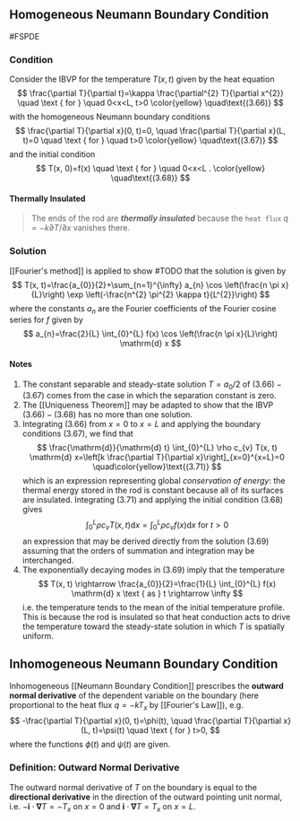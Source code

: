 ## Homogeneous Neumann Boundary Condition
#FSPDE 

### Condition
Consider the IBVP for the temperature $T(x, t)$ given by the heat equation
$$
\frac{\partial T}{\partial t}=\kappa \frac{\partial^{2} T}{\partial x^{2}} \quad \text { for } \quad 0<x<L, t>0
\color{yellow} \quad\text{(3.66)}
$$
with the homogeneous Neumann boundary conditions
$$
\frac{\partial T}{\partial x}(0, t)=0, \quad \frac{\partial T}{\partial x}(L, t)=0 \quad \text { for } \quad t>0
\color{yellow} \quad\text{(3.67)}
$$
and the initial condition
$$
T(x, 0)=f(x) \quad \text { for } \quad 0<x<L .
\color{yellow} \quad\text{(3.68)}
$$

#### Thermally Insulated
>The ends of the rod are ***thermally insulated*** because the `heat flux` $q=-k \partial T / \partial x$ vanishes there.

### Solution
[[Fourier's method]] is applied to show #TODO that the solution is given by
$$
T(x, t)=\frac{a_{0}}{2}+\sum_{n=1}^{\infty} a_{n} \cos \left(\frac{n \pi x}{L}\right) \exp \left(-\frac{n^{2} \pi^{2} \kappa t}{L^{2}}\right)
$$
where the constants $a_{n}$ are the Fourier coefficients of the Fourier cosine series for $f$ given by
$$
a_{n}=\frac{2}{L} \int_{0}^{L} f(x) \cos \left(\frac{n \pi x}{L}\right) \mathrm{d} x
$$

#### Notes
1) The constant separable and steady-state solution $T=a_{0} / 2$ of $(3.66)-(3.67)$ comes from the case in which the separation constant is zero.
2) The [[Uniqueness Theorem]] may be adapted to show that the IBVP $(3.66)-(3.68)$ has no more than one solution.
3) Integrating (3.66) from $x=0$ to $x=L$ and applying the boundary conditions $(3.67)$, we find that
$$
\frac{\mathrm{d}}{\mathrm{d} t} \int_{0}^{L} \rho c_{v} T(x, t) \mathrm{d} x=\left[k \frac{\partial T}{\partial x}\right]_{x=0}^{x=L}=0
\quad\color{yellow}\text{(3.71)}
$$
which is an expression representing global *conservation of energy*: the thermal energy stored in the rod is constant because all of its surfaces are insulated. Integrating (3.71) and applying the initial condition $(3.68)$ gives
$$
\int_{0}^{L} \rho c_{v} T(x, t) \mathrm{d} x=\int_{0}^{L} \rho c_{v} f(x) \mathrm{d} x \text { for } t>0
$$
an expression that may be derived directly from the solution (3.69) assuming that the orders of summation and integration may be interchanged.
4) The exponentially decaying modes in (3.69) imply that the temperature
$$
T(x, t) \rightarrow \frac{a_{0}}{2}=\frac{1}{L} \int_{0}^{L} f(x) \mathrm{d} x \text { as } t \rightarrow \infty
$$
i.e. the temperature tends to the mean of the initial temperature profile. This is because the rod is insulated so that heat conduction acts to drive the temperature toward the steady-state solution in which $T$ is spatially uniform.

## Inhomogeneous Neumann Boundary Condition
Inhomogeneous [[Neumann Boundary Condition]] prescribes the **outward normal derivative** of the dependent variable on the boundary (here proportional to the heat flux $q=-k T_{x}$ by [[Fourier's Law]]), e.g.
$$
-\frac{\partial T}{\partial x}(0, t)=\phi(t), \quad \frac{\partial T}{\partial x}(L, t)=\psi(t) \quad \text { for } t>0,
$$
where the functions $\phi(t)$ and $\psi(t)$ are given.

### Definition: Outward Normal Derivative
The outward normal derivative of $T$ on the boundary is equal to the **directional derivative** in the direction of the outward pointing unit normal, i.e. $-\boldsymbol{i} \cdot \boldsymbol{\nabla} T=-T_{x}$ on $x=0$ and $\boldsymbol{i} \cdot \boldsymbol{\nabla} T=T_{x}$ on $x=L$.


